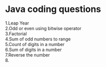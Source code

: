 <h1>Java coding questions</h1>
1.Leap Year <br>
2.Odd or even using bitwise operator <br>
3.Factorial <br>
4.Sum of odd numbers to range<br>
5.Count of digits in a number<br>
6.Sum of digits in a number<br>
7.Reverse the number<br>
8.
